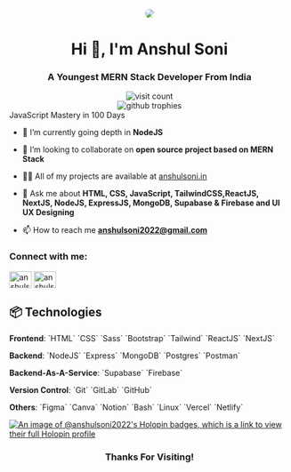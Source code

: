 <div align="center">
  <img src="https://i.imgur.com/Tqqn4WE.png" style="border-radius: 60px;">
  <h1>Hi 👋, I'm Anshul Soni</h1>
  <h3>A Youngest MERN Stack Developer From India</h3>
</div>

<div align="center">
  <img src="https://visitcount.itsvg.in/api?id=anshulsoni2010&icon=8&color=10" alt="visit count"/>
</div>

<div align="center">
  <img src="https://github-trophies.vercel.app/?username=anshulsoni2010&column=6&margin-w=15&margin-h=15" alt="github trophies"/>
</div>

<div align="left>
  - 🔭 I’m currently working on My First Book Which is launching soon <a href="https://www.instagram.com/reel/C5cnpq9rSH6/?utm_source=ig_web_copy_link&igshid=MzRlODBiNWFlZA==">JavaScript Mastery in 100 Days</a>

  - 🌱 I’m currently going depth in **NodeJS**

  - 👯 I’m looking to collaborate on **open source project based on MERN Stack**

  - 👨‍💻 All of my projects are available at <a href="https://anshulsoni.in">anshulsoni.in</a>

  - 💬 Ask me about **HTML, CSS, JavaScript, TailwindCSS,ReactJS, NextJS, NodeJS, ExpressJS, MongoDB, Supabase & Firebase and UI UX Designing**

  - 📫 How to reach me **anshulsoni2022@gmail.com**
</div>

<div align="left">
  <h3 align="left">Connect with me:</h3>
  <p align="left">
    <a href="https://twitter.com/anshulsoni2010" target="blank"><img align="center" src="https://raw.githubusercontent.com/rahuldkjain/github-profile-readme-generator/master/src/images/icons/Social/twitter.svg" alt="anshulsoni2010" height="30" width="40" /></a>
    <a href="https://instagram.com/anshulsoni2010" target="blank"><img align="center" src="https://raw.githubusercontent.com/rahuldkjain/github-profile-readme-generator/master/src/images/icons/Social/instagram.svg" alt="anshulsoni2010" height="30" width="40" /></a>
  </p>
</div>

<div align="left">
  <h2>📦 Technologies</h2>
  <p><strong>Frontend</strong>: `HTML` `CSS` `Sass` `Bootstrap` `Tailwind` `ReactJS` `NextJS`</p>
  <p><strong>Backend</strong>: `NodeJS` `Express` `MongoDB` `Postgres` `Postman`</p>
  <p><strong>Backend-As-A-Service</strong>: `Supabase` `Firebase`</p>
  <p><strong>Version Control</strong>: `Git` `GitLab` `GitHub`</p>
  <p><strong>Others</strong>: `Figma` `Canva` `Notion` `Bash` `Linux` `Vercel` `Netlify`</p>
</div>

[![An image of @anshulsoni2022's Holopin badges, which is a link to view their full Holopin profile](https://holopin.me/anshulsoni2022)](https://holopin.io/@anshulsoni2022)

<h3 align="center">Thanks For Visiting!</h3>
